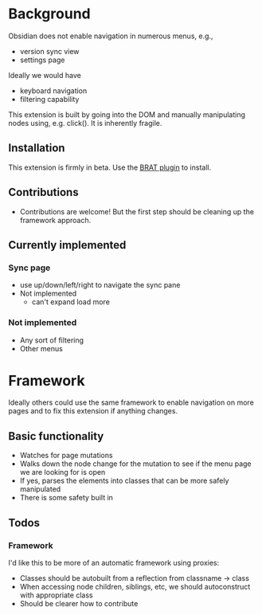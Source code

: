 # Background
Obsidian does not enable navigation in numerous menus, e.g., 
- version sync view
- settings page

Ideally we would have
- keyboard navigation
- filtering capability

This extension is built by going into the DOM and manually manipulating nodes
using, e.g. click(). It is inherently fragile.

## Installation
This extension is firmly in beta. Use the [BRAT plugin](https://github.com/TfTHacker/obsidian42-brat) to
install. 

## Contributions 
- Contributions are welcome! But the first step should be cleaning up the framework
approach.

## Currently implemented
### Sync page
- use up/down/left/right to navigate the sync pane
- Not implemented
  - can't expand load more

### Not implemented
- Any sort of filtering
- Other menus

# Framework
Ideally others could use the same framework to enable navigation on more pages 
and to fix this extension if anything changes.

## Basic functionality
- Watches for page mutations
- Walks down the node change for the mutation to see if the menu page we are
looking for is open
- If yes, parses the elements into classes that can be more safely manipulated
- There is some safety built in

## Todos
### Framework
I'd like this to be more of an automatic framework using proxies:
- Classes should be autobuilt from a reflection from classname -> class
- When accessing node children, siblings, etc, we should autoconstruct with appropriate class
- Should be clearer how to contribute

